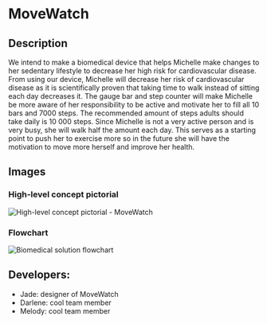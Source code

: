 # MoveWatch

## Description
We intend to make a biomedical device that helps Michelle make changes to her sedentary lifestyle to decrease her high risk for cardiovascular disease. From using our device, Michelle will decrease her risk of cardiovascular disease as it is scientifically proven that taking time to walk instead of sitting each day decreases it. The gauge bar and step counter will make Michelle be more aware of her responsibility to be active and motivate her to fill all 10 bars and 7000 steps. The recommended amount of steps adults should take daily is 10 000 steps. Since Michelle is not a very active person and is very busy, she will walk half the amount each day. This serves as a starting point to push her to exercise more so in the future she will have the motivation to move more herself and improve her health.

## Images
### High-level concept pictorial
![High-level concept pictorial - MoveWatch](https://github.com/TempeHS/2023IST-BioMech-MoveWatch-Jade.H-Darlene.P-Melody.T/assets/124547231/84a8042a-12b1-4ea6-a323-c93ebe25e7d4)
### Flowchart
![Biomedical solution flowchart](https://github.com/TempeHS/2023IST-BioMech-MoveWatch-Jade.H-Darlene.P-Melody.T/assets/124547231/04d36566-1ccc-4635-8ad3-784af20ed697)

 ## Developers:
 - Jade: designer of MoveWatch
 - Darlene: cool team member
 - Melody: cool team member
